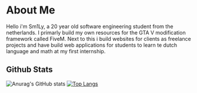 # About Me

Hello i'm Sm1Ly, a 20 year old software engineering student from the netherlands. I primarly build my own resources for the GTA V modification framework called FiveM. Next to this i build websites for clients as freelance projects and have build web applications for students to learn te dutch language and math at my first internship.

## Github Stats

![Anurag's GitHub stats](https://github-readme-stats.vercel.app/api?username=5m1Ly&count_private=true&show_icons=true&theme=radical)
[![Top Langs](https://github-readme-stats.vercel.app/api/top-langs/?username=5m1Ly&count_private=true&theme=radical&langs_count=20&card_width=300)](https://github.com/anuraghazra/github-readme-stats)
